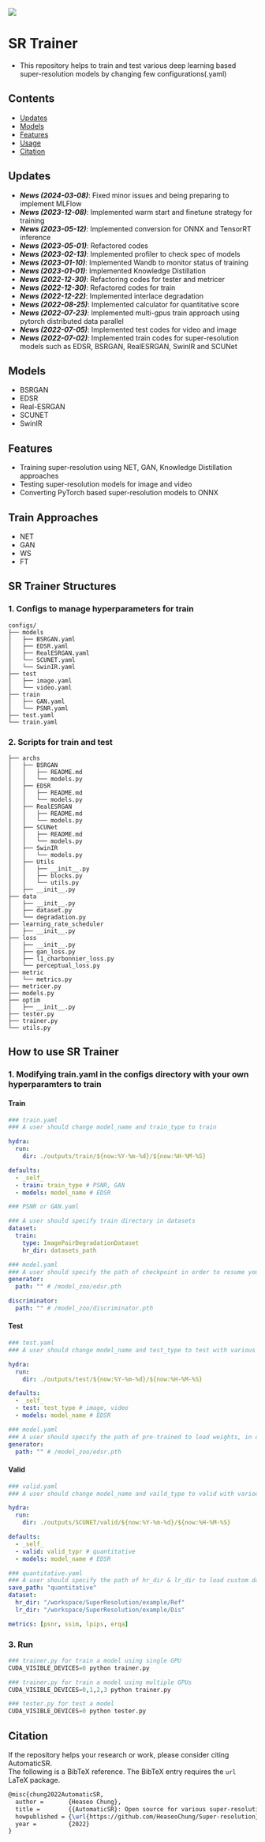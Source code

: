 <a href="https://github.com/HeaseoChung/DL-Optimization/tree/master/Python/TensorRT/x86"><img src="https://img.shields.io/badge/-Documentation-brightgreen"/></a>

# SR Trainer
- This repository helps to train and test various deep learning based super-resolution models by changing few configurations(.yaml)

## Contents
- [Updates](#updates)
- [Models](#models)
- [Features](#features)
- [Usage](#usage)
- [Citation](#citation)

## Updates
- **_News (2024-03-08)_**: Fixed minor issues and being preparing to implement MLFlow
- **_News (2023-12-08)_**: Implemented warm start and finetune strategy for training
- **_News (2023-05-12)_**: Implemented conversion for ONNX and TensorRT inference
- **_News (2023-05-01)_**: Refactored codes
- **_News (2023-02-13)_**: Implemented profiler to check spec of models
- **_News (2023-01-10)_**: Implemented Wandb to monitor status of training
- **_News (2023-01-01)_**: Implemented Knowledge Distillation
- **_News (2022-12-30)_**: Refactoring codes for tester and metricer
- **_News (2022-12-30)_**: Refactored codes for train
- **_News (2022-12-22)_**: Implemented interlace degradation
- **_News (2022-08-25)_**: Implemented calculator for quantitative score
- **_News (2022-07-23)_**: Implemented multi-gpus train approach using pytorch distributed data parallel
- **_News (2022-07-05)_**: Implemented test codes for video and image
- **_News (2022-07-02)_**: Implemented train codes for super-resolution models such as EDSR, BSRGAN, RealESRGAN, SwinIR and SCUNet

## Models
- BSRGAN
- EDSR
- Real-ESRGAN
- SCUNET
- SwinIR

## Features
- Training super-resolution using NET, GAN, Knowledge Distillation approaches
- Testing super-resolution models for image and video
- Converting PyTorch based super-resolution models to ONNX

## Train Approaches
- NET
- GAN
- WS
- FT

## SR Trainer Structures

### 1. Configs to manage hyperparameters for train
```
configs/
├── models
│   ├── BSRGAN.yaml
│   ├── EDSR.yaml
│   ├── RealESRGAN.yaml
│   └── SCUNET.yaml
│   └── SwinIR.yaml
├── test
│   ├── image.yaml
│   └── video.yaml
├── train
│   ├── GAN.yaml
│   └── PSNR.yaml
├── test.yaml
└── train.yaml
```

### 2. Scripts for train and test
```
├── archs
│   ├── BSRGAN
│   │   ├── README.md
│   │   └── models.py
│   ├── EDSR
│   │   ├── README.md
│   │   └── models.py
│   ├── RealESRGAN
│   │   ├── README.md
│   │   └── models.py
│   ├── SCUNet
│   │   ├── README.md
│   │   └── models.py
│   ├── SwinIR
│   │   └── models.py
│   ├── Utils
│   │   ├── __init__.py
│   │   ├── blocks.py
│   │   └── utils.py
│   ├── __init__.py
├── data
│   ├── __init__.py
│   ├── dataset.py
│   └── degradation.py
├── learning_rate_scheduler
│   ├── __init__.py
├── loss
│   ├── __init__.py
│   ├── gan_loss.py
│   ├── l1_charbonnier_loss.py
│   └── perceptual_loss.py
├── metric
│   └── metrics.py
├── metricer.py
├── models.py
├── optim
│   ├── __init__.py
├── tester.py
├── trainer.py
└── utils.py
```


## How to use SR Trainer

### 1. Modifying train.yaml in the configs directory with your own hyperparamters to train

#### Train

```yaml
### train.yaml 
### A user should change model_name and train_type to train

hydra:
  run:
    dir: ./outputs/train/${now:%Y-%m-%d}/${now:%H-%M-%S}

defaults:
  - _self_
  - train: train_type # PSNR, GAN
  - models: model_name # EDSR
```

```yaml
### PSNR or GAN.yaml

### A user should specify train directory in datasets
dataset:
  train:
    type: ImagePairDegradationDataset
    hr_dir: datasets_path
```

```yaml
### model.yaml
### A user should specify the path of checkpoint in order to resume your train
generator:
  path: "" # /model_zoo/edsr.pth

discriminator:
  path: "" # /model_zoo/discriminator.pth
```

#### Test

```yaml
### test.yaml 
### A user should change model_name and test_type to test with various models

hydra:
  run:
    dir: ./outputs/test/${now:%Y-%m-%d}/${now:%H-%M-%S}

defaults:
  - _self_
  - test: test_type # image, video
  - models: model_name # EDSR
```

```yaml
### model.yaml
### A user should specify the path of pre-trained to load weights, in order to inference your model
generator:
  path: "" # /model_zoo/edsr.pth
```

#### Valid

```yaml
### valid.yaml 
### A user should change model_name and vaild_type to valid with various models

hydra:
  run:
    dir: ./outputs/SCUNET/valid/${now:%Y-%m-%d}/${now:%H-%M-%S}

defaults:
  - _self_
  - valid: valid_typr # quantitative
  - models: model_name # EDSR
```

```yaml
### quantitative.yaml
### A user should specify the path of hr_dir & lr_dir to load custom dataset and metrics to valid your models
save_path: "quantitative"
dataset:
  hr_dir: "/workspace/SuperResolution/example/Ref"
  lr_dir: "/workspace/SuperResolution/example/Dis"

metrics: [psnr, ssim, lpips, erqa]
```

### 3. Run

```python
### trainer.py for train a model using single GPU
CUDA_VISIBLE_DEVICES=0 python trainer.py

### trainer.py for train a model using multiple GPUs
CUDA_VISIBLE_DEVICES=0,1,2,3 python trainer.py
```

```python
### tester.py for test a model
CUDA_VISIBLE_DEVICES=0 python tester.py
```

## Citation
If the repository helps your research or work, please consider citing AutomaticSR.<br>
The following is a BibTeX reference. The BibTeX entry requires the `url` LaTeX package.

``` latex
@misc{chung2022AutomaticSR,
  author =       {Heaseo Chung},
  title =        {{AutomaticSR}: Open source for various super-resolution trainer and tester},
  howpublished = {\url{https://github.com/HeaseoChung/Super-resolution}},
  year =         {2022}
}
```